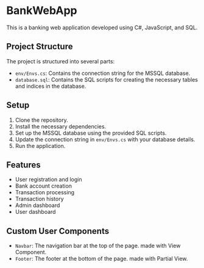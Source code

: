 ﻿# BankWebApp

This is a banking web application developed using C#, JavaScript, and SQL.

## Project Structure

The project is structured into several parts:

- `env/Envs.cs`: Contains the connection string for the MSSQL database.
- `database.sql`: Contains the SQL scripts for creating the necessary tables and indices in the database.

## Setup

1. Clone the repository.
2. Install the necessary dependencies.
3. Set up the MSSQL database using the provided SQL scripts.
4. Update the connection string in `env/Envs.cs` with your database details.
5. Run the application.

## Features

- User registration and login
- Bank account creation
- Transaction processing
- Transaction history
- Admin dashboard
- User dashboard

## Custom User Components

- `Navbar`: The navigation bar at the top of the page. made with View Component.
- `Footer`: The footer at the bottom of the page. made with Partial View.
